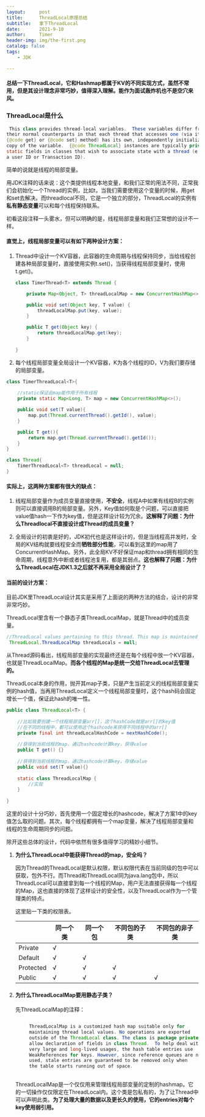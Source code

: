 ```yaml
---
layout:     post
title:      ThreadLocal原理总结
subtitle:   拿下ThreadLocal
date:       2021-9-10
author:     Timer
header-img: img/the-first.png
catalog: false
tags:
    - JDK

---
```




#### 	总结一下ThreadLocal，它和Hashmap都属于KV的不同实现方式，虽然不常用，但是其设计理念非常巧妙，值得深入理解。能作为面试轰炸机也不是空穴来风。



### ThreadLocal是什么

```java
 This class provides thread-local variables.  These variables differ from
their normal counterparts in that each thread that accesses one (via its
{@code get} or {@code set} method) has its own, independently initialized
copy of the variable.  {@code ThreadLocal} instances are typically private
static fields in classes that wish to associate state with a thread (e.g.,
a user ID or Transaction ID).
```

简单的说就是线程的局部变量。

用JDK注释的话来说：这个类提供线程本地变量，和我们正常的用法不同，正常我们会初始化一个Thread的实例，比如t，当我们需要使用这个变量的时候，用get和set去解决。而threadlocal不同，它是一个独立的部分，ThreadLocal的实例有**私有静态变量**可以和每个线程保持联系。

初看这段注释一头雾水，但可以明确的是，线程局部变量和我们正常想的设计不一样。



#### 直觉上，线程局部变量可以有如下两种设计方案：

1. Thread中设计一个KV容器，此容器的生命周期与线程保持同步，当给线程创建各种局部变量时，直接使用实例t.set()，当获得线程局部变量时，使用t.get()。

   ```java
   class TimerThread<T> extends Thread {
   
       private Map<Object, T> threadLocalMap = new ConcurrentHashMap<>();
   
       public void set(Object key, T value) {
           threadLocalMap.put(key, value);
       }
   
       public T get(Object key) {
           return threadLocalMap.get(key);
       }
       
   }
   ```

   

2. 每个线程局部变量全局设计一个KV容器，K为各个线程的ID，V为我们要存储的局部变量。

```java
class TimerThreadLocal<T>{
	
	//static保证此map能作用于所有线程
    private static Map<Long, T> map = new ConcurrentHashMap<>();

    public void set(T value){
        map.put(Thread.currentThread().getId(), value);
    }

    public T get(){
        return map.get(Thread.currentThread().getId());
    }
}

class Thread{
	TimerThreadLocal<T> threadLocal = null;
}
```



#### 实际上，这两种方案都有很大的缺点：

1. 线程局部变量作为成员变量直接使用，**不安全**，线程A中如果有线程B的实例则可以直接调用B的局部变量。另外，Key值如何取是个问题，可以直接把value值hash一下作为key值，但是这样设计较为冗余。**这解释了问题：为什么Threadlocal不直接设计成Thread的成员变量？**

   

2. 全局设计的初衷是好的，JDK初代也是这样设计的，但是当线程高并发时，全局的KV结构就要线程安全而**牺牲部分性能**，可以看到这里的map用了ConcurrentHashMap。另外，此全局KV不好保证map和thread拥有相同的生命周期，线程意外中断或者线程池复用，都是其弱点。**这也解释了问题：为什么ThreadLocal在JDK1.3之后就不再采用全局设计了？**





#### 当前的设计方案：

目前JDK里ThreadLocal设计其实是采用了上面说的两种方法的结合，设计的非常非常巧妙。

ThreadLocal里含有一个静态子类ThreadLocalMap，就是Thread中的成员变量。

```java
//ThreadLocal values pertaining to this thread. This map is maintained by the ThreadLocal class.
 ThreadLocal.ThreadLocalMap threadLocals = null;
```

从Thread源码看出，线程局部变量的实现最终还是在每个线程中放一个KV容器，也就是ThreadLocalMap。**而各个线程的Map是统一交给ThreadLocal去管理的。**

ThreadLocal本身的作用，抛开其map子类，只是产生当前定义的线程局部变量实例的hash值，当再用ThreadLocal定义一个线程局部变量时，这个hash码会固定增长一个值，保证此hash的唯一性。

```java
public class ThreadLocal<T> {
    
    //比如我要创建一个线程局部变量arr[]，这个hashCode就是arr[]的key值
    //在不同的线程中，都可以使用这个hashcode来获得不同线程中的arr[]
    private final int threadLocalHashCode = nextHashCode();
    
    //获得到当前线程的map，通过hashcode计算key，获得value
    public T get() {}
    
    //获得到当前线程的map，通过hashcode计算key，存储value
    public void set(T value){}
 	
    static class ThreadLocalMap {
    	//实现
    }
    
}
```

这里的设计十分巧妙，首先使用一个固定增长的hashcode，解决了方案1中的key值怎么取的问题。其次，每个线程都拥有一个map变量，解决了线程局部变量和线程的生命周期同步的问题。

除开这些总体的设计，代码中依然有很多值得学习的精妙小细节。

1. **为什么ThreadLocal中能获得Thread的map，安全吗？**

   因为Thread的ThreadLocal是默认权限，默认权限代表在当前同级的包中可以获取，包外不行。而Thread和ThreadLocal同为java.lang包中，所以ThreadLocal可以直接拿到每一个线程的Map，用户无法直接获得每一个线程的Map，这也直接的体现了这样设计的安全性，以及ThreadLocal作为一个管理类的特点。

   这里贴一下类的权限表。

   |           | **同一个类** | **同一个包** | **不同包的子类** | **不同包的非子类** |
   | --------- | ------------ | ------------ | ---------------- | ------------------ |
   | Private   | √            |              |                  |                    |
   | Default   | √            | √            |                  |                    |
   | Protected | √            | √            | √                |                    |
   | Public    | √            | √            | √                | √                  |

   

2. #### 为什么ThreadLocalMap要用静态子类？

   先ThreadLocalMap的注释：

   ```java
   
        ThreadLocalMap is a customized hash map suitable only for
        maintaining thread local values. No operations are exported
        outside of the ThreadLocal class. The class is package private to
        allow declaration of fields in class Thread.  To help deal with
        very large and long-lived usages, the hash table entries use
        WeakReferences for keys. However, since reference queues are not
        used, stale entries are guaranteed to be removed only when
        the table starts running out of space.
      
   ```

   ThreadLocalMap是一个仅仅用来管理线程局部变量的定制的hashmap。它的一切操作仅仅限定在ThreadLocal内。这个类是包私有的，为了让Thread中可以声明此类。**为了处理大量的数据以及更长久的使用，它的entries对每个key使用弱引用。**

 

















































